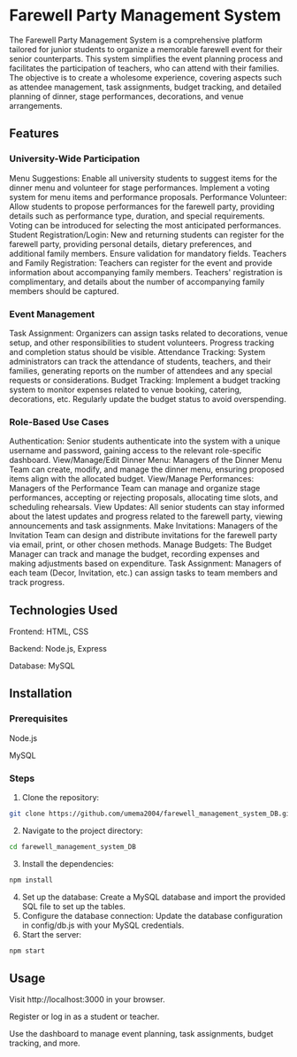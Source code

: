 # Farewell Party Management System
The Farewell Party Management System is a comprehensive platform tailored for junior students to organize a memorable farewell event for their senior counterparts. This system simplifies the event planning process and facilitates the participation of teachers, who can attend with their families. The objective is to create a wholesome experience, covering aspects such as attendee management, task assignments, budget tracking, and detailed planning of dinner, stage performances, decorations, and venue arrangements.

## Features
### University-Wide Participation
Menu Suggestions: Enable all university students to suggest items for the dinner menu and volunteer for stage performances. Implement a voting system for menu items and performance proposals.
Performance Volunteer: Allow students to propose performances for the farewell party, providing details such as performance type, duration, and special requirements. Voting can be introduced for selecting the most anticipated performances.
Student Registration/Login: New and returning students can register for the farewell party, providing personal details, dietary preferences, and additional family members. Ensure validation for mandatory fields.
Teachers and Family Registration: Teachers can register for the event and provide information about accompanying family members. Teachers' registration is complimentary, and details about the number of accompanying family members should be captured.

### Event Management
Task Assignment: Organizers can assign tasks related to decorations, venue setup, and other responsibilities to student volunteers. Progress tracking and completion status should be visible.
Attendance Tracking: System administrators can track the attendance of students, teachers, and their families, generating reports on the number of attendees and any special requests or considerations.
Budget Tracking: Implement a budget tracking system to monitor expenses related to venue booking, catering, decorations, etc. Regularly update the budget status to avoid overspending.

### Role-Based Use Cases
Authentication: Senior students authenticate into the system with a unique username and password, gaining access to the relevant role-specific dashboard.
View/Manage/Edit Dinner Menu: Managers of the Dinner Menu Team can create, modify, and manage the dinner menu, ensuring proposed items align with the allocated budget.
View/Manage Performances: Managers of the Performance Team can manage and organize stage performances, accepting or rejecting proposals, allocating time slots, and scheduling rehearsals.
View Updates: All senior students can stay informed about the latest updates and progress related to the farewell party, viewing announcements and task assignments.
Make Invitations: Managers of the Invitation Team can design and distribute invitations for the farewell party via email, print, or other chosen methods.
Manage Budgets: The Budget Manager can track and manage the budget, recording expenses and making adjustments based on expenditure.
Task Assignment: Managers of each team (Decor, Invitation, etc.) can assign tasks to team members and track progress.

## Technologies Used
Frontend: HTML, CSS

Backend: Node.js, Express

Database: MySQL

## Installation
### Prerequisites
Node.js

MySQL

### Steps
1. Clone the repository:
```bash
git clone https://github.com/umema2004/farewell_management_system_DB.git
```
2. Navigate to the project directory:
```bash
cd farewell_management_system_DB
```
3. Install the dependencies:
```bash
npm install
```
4. Set up the database:
Create a MySQL database and import the provided SQL file to set up the tables.
5. Configure the database connection:
Update the database configuration in config/db.js with your MySQL credentials.
6. Start the server:
```bash
npm start
```

## Usage
Visit http://localhost:3000 in your browser.

Register or log in as a student or teacher.

Use the dashboard to manage event planning, task assignments, budget tracking, and more.
